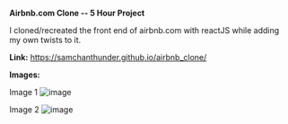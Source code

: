 **Airbnb.com Clone -- 5 Hour Project**

I cloned/recreated the front end of airbnb.com with reactJS while adding my own twists to it. 

**Link:** https://samchanthunder.github.io/airbnb_clone/

**Images:**

Image 1
![image](https://github.com/SamchanThunder/airbnb_clone/assets/81918438/f1e83cc1-9b04-4a99-8c14-2f39c16680a1)

Image 2
![image](https://github.com/SamchanThunder/airbnb_clone/assets/81918438/683e2571-63b7-4857-816a-e5e0afa80075)




